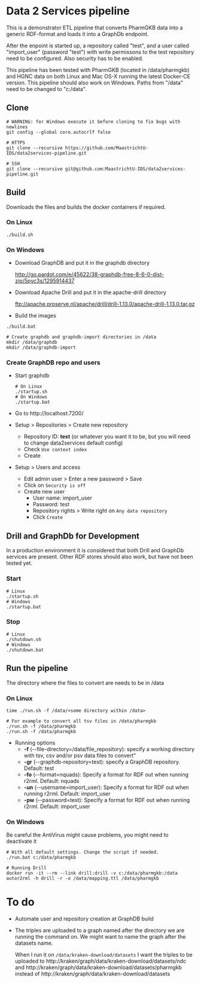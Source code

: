 # Data 2 Services pipeline
This is a demonstrator ETL pipeline that converts PharmGKB data into a generic RDF-format and loads it into a GraphDb endpoint. 

After the enpoint is started up, a repository called "test", and a user called "import_user" (password "test") with write permissons to the test repository need to be configured. Also security has to be enabled.

This pipeline has been tested with PharmGKB (located in /data/pharmgkb) and HGNC data on both Linux and Mac OS-X running the latest Docker-CE version. This pipeline should also work on Windows. Paths from "/data" need to be changed to "c:/data".

## Clone

```shell
# WARNING: for Windows execute it before cloning to fix bugs with newlines
git config --global core.autocrlf false

# HTTPS
git clone --recursive https://github.com/MaastrichtU-IDS/data2services-pipeline.git

# SSH
git clone --recursive git@github.com:MaastrichtU-IDS/data2services-pipeline.git
```

## Build

Downloads the files and builds the docker containers if required.

### On Linux

```shell
./build.sh
```

### On Windows

* Download GraphDB and put it in the graphdb directory

  http://go.pardot.com/e/45622/38-graphdb-free-8-6-0-dist-zip/5pyc3s/1295914437

* Download Apache Drill and put it in the apache-drill directory

  ftp://apache.proserve.nl/apache/drill/drill-1.13.0/apache-drill-1.13.0.tar.gz

* Build the images

```shell
./build.bat

# Create graphdb and graphdb-import directories in /data
mkdir /data/graphdb
mkdir /data/graphdb-import
```

### Create GraphDB repo and users

* Start graphdb

  ```shell
  # On Linux
  ./startup.sh
  # On Windows
  ./startup.bat
  ```

* Go to http://localhost:7200/

* Setup > Repositories > Create new repository

  * Repository ID: **test** (or whatever you want it to be, but you will need to change data2services default config)
  * Check `Use context index`
  * Create

* Setup > Users and access

  * Edit admin user > Enter a new password > Save
  * Click on `Security is off` 
  * Create new user
    * User name: import_user
    * Password: test
    * Repository rights > Write right on `Any data repository`
    * Click `Create`



## Drill and GraphDb for Development

In a production environment it is considered that both Drill and GraphDb services are present. Other RDF stores should also work, but have not been tested yet.
### Start
```shell
# Linux
./startup.sh
# Windows
./startup.bat
```
### Stop
```shell
# Linux
./shutdown.sh
# Windows
./shutdown.bat
```



## Run the pipeline

The directory where the files to convert are needs to be in /data

### On Linux

```shell
time ./run.sh -f /data/<some directory within /data>

# For example to convert all tsv files in /data/pharmgkb 
./run.sh -f /data/pharmgkb
./run.sh -f /data/pharmgkb
```

* Running options
  * **-f** (--file-directory=/data/file_repository): specify a working directory with tsv, csv and/or psv data files to convert"
  * **-gr** (--graphdb-repository=test): specify a GraphDB repository. Default: test
  * **-fo** (--format=nquads): Specify a format for RDF out when running r2rml. Default: nquads
  * **-un** (--username=import_user): Specify a format for RDF out when running r2rml. Default: import_user
  * **-pw** (--password=test): Specify a format for RDF out when running r2rml. Default: import_user



### On Windows

Be careful the AntiVirus might cause problems, you might need to deactivate it

```shell
# With all default settings. Change the script if needed.
./run.bat c:/data/pharmgkb

# Running Drill
docker run -it --rm --link drill:drill -v c:/data/pharmgkb:/data autor2rml -h drill -r -o /data/mapping.ttl /data/pharmgkb
```


# To do

* Automate user and repository creation at GraphDB build

* The triples are uploaded to a graph named after the directory we are running the command on. We might want to name the graph after the datasets name.

  When I run it on `/data/kraken-download/datasets` I want the triples to be uploaded to http://kraken/graph/data/kraken-download/datasets/ndc and  http://kraken/graph/data/kraken-download/datasets/pharmgkb instead of  http://kraken/graph/data/kraken-download/datasets